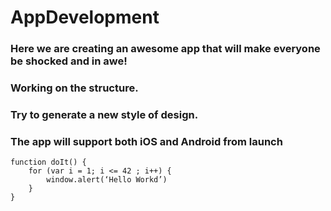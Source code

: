 # AppDevelopment
### Here we are creating an awesome app that will make everyone be shocked and in awe! 
### Working on the structure.
### Try to generate a new style of design.
### The app will support both iOS and Android from launch
```
function doIt() {
	for (var i = 1; i <= 42 ; i++) {
		window.alert(‘Hello Workd’)
	}
}
```

